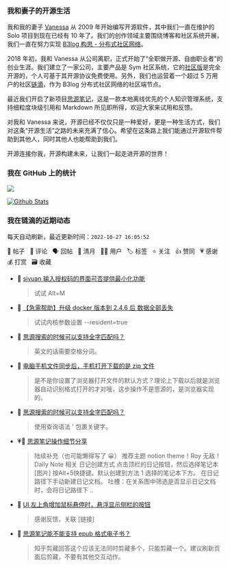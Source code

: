 ### 我和妻子的开源生活

我和我的妻子 [Vanessa](https://github.com/Vanessa219) 从 2009 年开始编写开源软件，其中我们一直在维护的 Solo 项目到现在已经有 10 年了。我们的创作领域主要围绕博客和社区系统开展，我们一直在努力实现 [B3log 构思 - 分布式社区网络](https://ld246.com/article/1546941897596)。

2018 年初，我和 Vanessa 从公司离职，正式开始了“全职做开源、自由职业者”的创业生涯。我们建立了一家公司，主要产品是 Sym 社区系统，它的[社区版](https://github.com/88250/symphony)是完全开源的，个人可基于其开源协议免费使用。另外，我们也运营着一个超过 5 万用户的社区[链滴](https://ld246.com)，作为 B3log 分布式社区网络的社区端节点。

最近我们开启了新项目[思源笔记](https://github.com/siyuan-note/siyuan)，这是一款本地离线优先的个人知识管理系统，支持细粒度块级引用和 Markdown 所见即所得，欢迎大家来试用和反馈。

对我和 Vanessa 来说，开源已经不仅仅只是一种爱好，更是一种生活方式，我们对这条“开源生活”之路的未来充满了信心。希望在这条路上我们能通过开源软件帮助到其他人，同时其他人也能帮助到我们。

开源连接你我，开源构建未来，让我们一起走进开源的世界！

### 我在 GitHub 上的统计

<a title="Hits" target="_blank" href="https://github.com/88250/88250"><img src="https://hits.b3log.org/88250/88250.svg"></a>

[![Github Stats](https://github-readme-stats.vercel.app/api?username=88250&theme=tokyonight&show_icons=true)](https://github.com/88250)

<!--events start -->

### 我在链滴的近期动态

每天自动刷新，最近更新时间：`2022-10-27 16:05:52`

📝 帖子 &nbsp; 💬 评论 &nbsp; 🗣 回帖 &nbsp; 🌙 清月 &nbsp; 👨‍💻 用户 &nbsp; 🏷️ 标签 &nbsp; ⭐️ 关注 &nbsp; 👍 赞同 &nbsp; 💗 感谢 &nbsp; 💰 打赏 &nbsp; 🗃 收藏

* 💬 [siyuan 输入授权码的界面可否提供最小化功能](https://ld246.com/article/1666844067596/comment/1666844463764#comments)

  > 试试 Alt+M
* 💬 [【急需帮助】升级 docker 版本到 2.4.6 后 数据全部丢失](https://ld246.com/article/1666840904245/comment/1666842135329#comments)

  > 试试内核参数设置 --resident=true
* 💬 [思源搜索的时候可以支持全字匹配吗？](https://ld246.com/article/1666833597319/comment/1666836417237#comments)

  > 英文的话需要空格分词。
* 💬 [电脑手机文件同步后，手机打开下载的是 zip 文件](https://ld246.com/article/1666668458274/comment/1666834374755#comments)

  > 是不是你设置了浏览器打开文件的默认方式？理论上下载以后就是浏览器自动识别格式打开的才对哦，这步操作不是思源的，是浏览器实现的。
* 💬 [思源搜索的时候可以支持全字匹配吗？](https://ld246.com/article/1666833597319/comment/1666834295106#comments)

  > 使用查询语法 ' 包裹关键字。
* 💗📝 [思源笔记操作细节分享](https://ld246.com/article/1666831774462)

  > 陆续补充（也可能懒得写了 😀） 推荐主题 notion theme！Roy 无敌！ Daily Note 相关 日记创建方式 点击顶栏的日记按钮，然后选择笔记本 [图片] 按Alt+5快捷键。默认创建到方法 1 选择的笔记本下方。 在日记路径下手动新建日记文档。 吐槽：在关系图中筛选是否显示日记文档时，会将日记路径下 ..
* 💬 [UI 左上角增加鼠标悬停时，悬浮显示侧栏的按钮](https://ld246.com/article/1666804583830/comment/1666831439351#comments)

  > 感谢反馈，关联 [链接]
* 💬 [思源笔记能不能支持 epub 格式电子书？](https://ld246.com/article/1666530241807/comment/1666826235873#comments)

  > 知乎剪藏回答这个应该无法同时剪藏多个，只能剪藏一个。建议刷新页面后剪藏，不要有其他交互动作。


<!--events end -->
